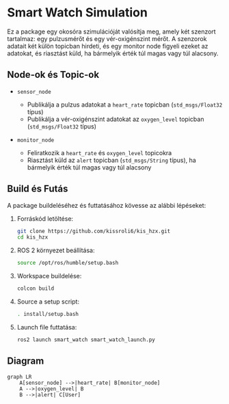 # Smart Watch Simulation

Ez a package egy okosóra szimulációját valósítja meg, amely két szenzort tartalmaz: egy pulzusmérőt és egy vér-oxigénszint mérőt. A szenzorok adatait két külön topicban hirdeti, és egy monitor node figyeli ezeket az adatokat, és riasztást küld, ha bármelyik érték túl magas vagy túl alacsony.

## Node-ok és Topic-ok

- `sensor_node`
  - Publikálja a pulzus adatokat a `heart_rate` topicban (`std_msgs/Float32` típus)
  - Publikálja a vér-oxigénszint adatokat az `oxygen_level` topicban (`std_msgs/Float32` típus)

- `monitor_node`
  - Feliratkozik a `heart_rate` és `oxygen_level` topicokra
  - Riasztást küld az `alert` topicban (`std_msgs/String` típus), ha bármelyik érték túl magas vagy túl alacsony

## Build és Futás

A package buildeléséhez és futtatásához kövesse az alábbi lépéseket:

1. Forráskód letöltése:
    ```bash
    git clone https://github.com/kissroli6/kis_hzx.git
    cd kis_hzx
    ```

2. ROS 2 környezet beállítása:
    ```bash
    source /opt/ros/humble/setup.bash
    ```

3. Workspace buildelése:
    ```bash
    colcon build
    ```

4. Source a setup script:
    ```bash
    . install/setup.bash
    ```

5. Launch file futtatása:
    ```bash
    ros2 launch smart_watch smart_watch_launch.py
    ```

## Diagram

```mermaid
graph LR
    A[sensor_node] -->|heart_rate| B[monitor_node]
    A -->|oxygen_level| B
    B -->|alert| C[User]
```
